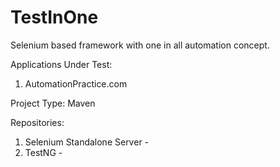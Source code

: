 # TestInOne

Selenium based framework with one in all automation concept.

Applications Under Test:
1. AutomationPractice.com

Project Type: Maven

Repositories:

1. Selenium Standalone Server - 
2. TestNG - 